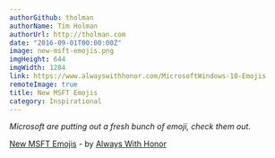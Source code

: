 ```yaml
---
authorGithub: tholman
authorName: Tim Holman
authorUrl: http://tholman.com
date: "2016-09-01T00:00:00Z"
image: new-msft-emojis.png
imgHeight: 644
imgWidth: 1284
link: https://www.alwayswithhonor.com/MicrosoftWindows-10-Emojis
remoteImage: true
title: New MSFT Emojis
category: Inspirational
---
```


_Microsoft are putting out a fresh bunch of emoji, check them out._

[New MSFT Emojis](https://www.alwayswithhonor.com/MicrosoftWindows-10-Emojis) - by [Always With Honor](http://www.alwayswithhonor.com/)
